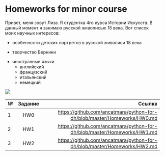 # **__Homeworks for minor course__**
Привет, меня зовут Лиза. Я студентка 4го курса Истории Искусств. В данный момент я занимаю русской живописью 18 века. Вот список моих научных интересов:
+ особенности детских портретов в русской живописи 18 века
- творчество Бернини
+ иностранные языки
  - английский 
  - французский 
  - итальянский 
  - немецкий
  
![](https://upload.wikimedia.org/wikipedia/commons/3/34/SurikovSnowFortress.jpg)

№|Задание|Ссылка
---|:---:|---:
1|HW0|https://github.com/ancatmara/python-for-dh/blob/master/Homeworks/HW0.md
2|HW1|https://github.com/ancatmara/python-for-dh/blob/master/Homeworks/HW1.md
3|HW2|https://github.com/ancatmara/python-for-dh/blob/master/Homeworks/HW2.md

